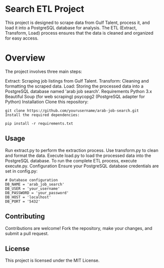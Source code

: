 # Search ETL Project


This project is designed to scrape data from Gulf Talent, process it, and load it into a PostgreSQL database for analysis. The ETL (Extract, Transform, Load) process ensures that the data is cleaned and organized for easy access.

# Overview
The project involves three main steps:

Extract: Scraping job listings from Gulf Talent.
Transform: Cleaning and formatting the scraped data.
Load: Storing the processed data into a PostgreSQL database named 'arab job search'.
Requirements
Python 3.x
Beautiful Soup (for web scraping)
psycopg2 (PostgreSQL adapter for Python)
Installation
Clone this repository:
```
git clone https://github.com/yourusername/arab-job-search.git
Install the required dependencies:
```
```
pip install -r requirements.txt
```
## Usage
Run extract.py to perform the extraction process.
Use transform.py to clean and format the data.
Execute load.py to load the processed data into the PostgreSQL database.
To run the complete ETL process, execute execute.py.
Configuration
Ensure your PostgreSQL database credentials are set in config.py:
```
# Database configuration
DB_NAME = 'arab_job_search'
DB_USER = 'your_username'
DB_PASSWORD = 'your_password'
DB_HOST = 'localhost'
DB_PORT = '5432'
```
## Contributing
Contributions are welcome! Fork the repository, make your changes, and submit a pull request.

## License
This project is licensed under the MIT License.
